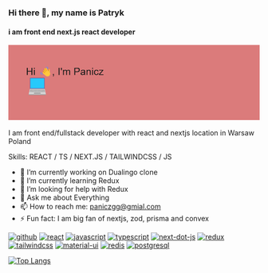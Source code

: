 ### Hi there 👋, my name is Patryk
#### i am front end next.js react developer
![i am front end next.js react developer](header.png)

I am front end/fullstack developer with react and nextjs location in Warsaw Poland 

Skills: REACT / TS / NEXT.JS / TAILWINDCSS / JS

- 🔭 I’m currently working on Dualingo clone 
- 🌱 I’m currently learning Redux 
- 🤔 I’m looking for help with Redux 
- 💬 Ask me about  Everything 
- 📫 How to reach me: paniczgg@gmial.com 
- ⚡ Fun fact: I am big fan of nextjs, zod, prisma and convex 


[<img src='https://cdn.jsdelivr.net/npm/simple-icons@3.0.1/icons/github.svg' alt='github' height='40'>](https://github.com/Panicz123456)  [<img src='https://cdn.jsdelivr.net/npm/simple-icons@3.0.1/icons/react.svg' alt='react' height='40'>](/)  [<img src='https://cdn.jsdelivr.net/npm/simple-icons@3.0.1/icons/javascript.svg' alt='javascript' height='40'>](/)  [<img src='https://cdn.jsdelivr.net/npm/simple-icons@3.0.1/icons/typescript.svg' alt='typescript' height='40'>](/)  [<img src='https://cdn.jsdelivr.net/npm/simple-icons@3.0.1/icons/next-dot-js.svg' alt='next-dot-js' height='40'>](/)  [<img src='https://cdn.jsdelivr.net/npm/simple-icons@3.0.1/icons/redux.svg' alt='redux' height='40'>](/)  [<img src='https://cdn.jsdelivr.net/npm/simple-icons@3.0.1/icons/tailwindcss.svg' alt='tailwindcss' height='40'>](/)  [<img src='https://cdn.jsdelivr.net/npm/simple-icons@3.0.1/icons/material-ui.svg' alt='material-ui' height='40'>](/)  [<img src='https://cdn.jsdelivr.net/npm/simple-icons@3.0.1/icons/redis.svg' alt='redis' height='40'>](/)  [<img src='https://cdn.jsdelivr.net/npm/simple-icons@3.0.1/icons/postgresql.svg' alt='postgresql' height='40'>](/)  

[![Top Langs](https://github-readme-stats.vercel.app/api/top-langs/?username=Panicz123456)](https://github.com/anuraghazra/github-readme-stats)

